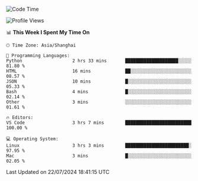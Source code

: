 <!--START_SECTION:waka-->
![Code Time](http://img.shields.io/badge/Code%20Time-457%20hrs%204%20mins-blue)

![Profile Views](http://img.shields.io/badge/Profile%20Views-2-blue)

📊 **This Week I Spent My Time On** 

```text
🕑︎ Time Zone: Asia/Shanghai

💬 Programming Languages: 
Python                   2 hrs 33 mins       ████████████████████░░░░░   81.80 % 
HTML                     16 mins             ██░░░░░░░░░░░░░░░░░░░░░░░   08.57 % 
JSON                     10 mins             █░░░░░░░░░░░░░░░░░░░░░░░░   05.33 % 
Bash                     4 mins              █░░░░░░░░░░░░░░░░░░░░░░░░   02.14 % 
Other                    3 mins              ░░░░░░░░░░░░░░░░░░░░░░░░░   01.61 % 

🔥 Editors: 
VS Code                  3 hrs 7 mins        █████████████████████████   100.00 % 

💻 Operating System: 
Linux                    3 hrs 3 mins        ████████████████████████░   97.95 % 
Mac                      3 mins              █░░░░░░░░░░░░░░░░░░░░░░░░   02.05 % 
```


 Last Updated on 22/07/2024 18:41:15 UTC
<!--END_SECTION:waka-->
